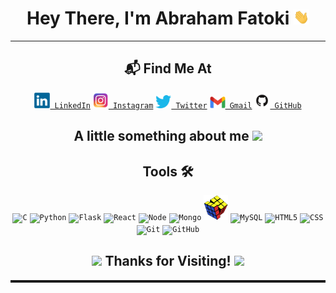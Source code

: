 <h1 align="center">Hey There, I'm Abraham Fatoki <img src="./social/Hi.gif" width="25px"></h1>
<hr>
<h2 align="center">📬 Find Me At</h2>
<p align="center">
    <code><a href="https://www.linkedin.com/in/abrahamfatoki/" title="LinkedIn Profile"><img width="25" src="./social/linkedin-logo-2430.svg"> LinkedIn</a></code>
    <code><a href="https://www.instagram.com/_siktamohanty_/" title="Instagram Profile"><img width="25" src="./social/Instagram.png"> Instagram</a></code>
    <code><a href="https://twitter.com/abrahamfatoki" title="Twitter Profile"><img width="25" src="./social/Twitter.png"> Twitter</a></code>
    <code><a href="mailto:fatokiabraham@gmail.com?body=Hey!" title="Gmail"><img width="25" src="./social/Gmail.png"> Gmail</a></code>
    <code><a href="https://github.com/Heritage20/" title="Gmail"><img width="25" src="./social/GitHub-Mark.png"> GitHub</a></code>
</p>
<h2 align = "center">
A little something about me <img src="https://media.giphy.com/media/VgCDAzcKvsR6OM0uWg/giphy.gif" width="50"> </h2>


<h2 align = "center">Tools 🛠️ </h2>
<p align = "center">
<code><img title="C" height="40" src="https://brandslogos.com/wp-content/uploads/images/large/c-logo-1.png"></code>
<code><img title="Python" height="40" src="https://cdn.freebiesupply.com/logos/large/2x/python-5-logo-png-transparent.png"></code>
<code><img title="Flask" height="40" src="https://cdn.cdnlogo.com/logos/f/50/flask.svg"></code>
<code><img title="React" height="40" src="https://cdn.cdnlogo.com/logos/r/85/react.svg"></code>
<code><img title="Node" height="40" src="https://cdn.cdnlogo.com/logos/n/79/node-js.svg"></code>
<code><img title="Mongo" height="40" src="https://cdn.cdnlogo.com/logos/m/30/mongodb-icon.svg"></code>
<code><img title="Problem Solving" height="40" src="./social/Rubiks-Cube.png"></code>
<code><img title="MySQL" height="40" src="https://cdn.freebiesupply.com/logos/large/2x/mysql-6-logo-png-transparent.png"></code>
<code><img title="HTML5" height="40" src="https://cdn.freebiesupply.com/logos/large/2x/html-5-logo-png-transparent.png"></code>
<code><img title="CSS" height="40" src="https://cdn.freebiesupply.com/logos/large/2x/css3-logo-png-transparent.png"></code>
<code><img title="Git" height="40" src="https://cdn.freebiesupply.com/logos/thumbs/2x/git-logo.png"></code>
<code><img title="GitHub" height="40" src="https://cdn.freebiesupply.com/logos/large/2x/github-octocat-logo-png-transparent.png"></code>
</p>
<h2 align = "center">
<img src="https://media1.giphy.com/media/4uyBfovScfdhQAqXQ9/giphy.gif?cid=ecf05e4782jnhubezkdqdnd5x63r5u8tdgnb0cohx40lz67v&rid=giphy.gif&ct=s" width = "50"> Thanks for Visiting! <img src="https://media1.giphy.com/media/4uyBfovScfdhQAqXQ9/giphy.gif?cid=ecf05e4782jnhubezkdqdnd5x63r5u8tdgnb0cohx40lz67v&rid=giphy.gif&ct=s" width = "50"> </h2>
<hr style = "height:4px" noshade>
